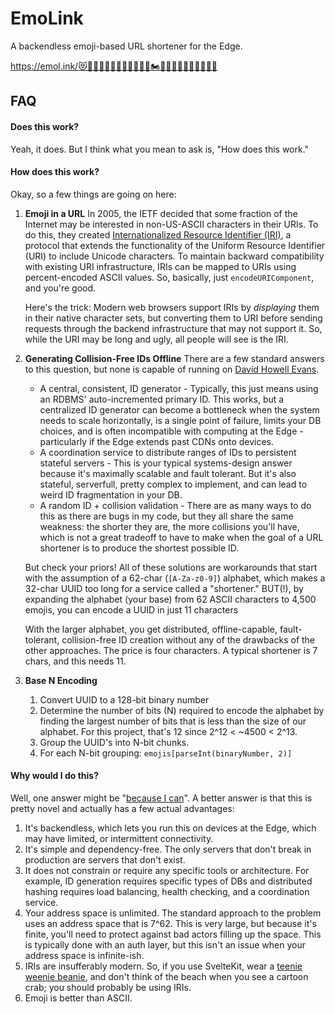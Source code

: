 # EmoLink

A backendless emoji-based URL shortener for the Edge.

https://emol.ink/😻👩🏿‍🤝‍👨🏾👃🏾🛴👩🏾‍🎨🏍️🤷🏻‍♀🧑🏻‍🎨🧹🚚✋🏽

## FAQ

#### Does this work?

Yeah, it does. But I think what you mean to ask is, "How does this work."

#### How does this work?

Okay, so a few things are going on here:

1. **Emoji in a URL**
   In 2005, the IETF decided that some fraction of the Internet may be interested in non-US-ASCII characters in their URIs. To do this, they created [Internationalized Resource Identifier (IRI)](https://www.ietf.org/rfc/rfc3987.txt), a protocol that extends the functionality of the Uniform Resource Identifier (URI) to include Unicode characters. To maintain backward compatibility with existing URI infrastructure, IRIs can be mapped to URIs using percent-encoded ASCII values. So, basically, just `encodeURIComponent`, and you're good.

   Here's the trick: Modern web browsers support IRIs by _displaying_ them in their native character sets, but converting them to URI before sending requests through the backend infrastructure that may not support it. So, while the URI may be long and ugly, all people will see is the IRI.

2. **Generating Collision-Free IDs Offline**
   There are a few standard answers to this question, but none is capable of running on [David Howell Evans](https://en.wikipedia.org/wiki/The_Edge).

   - A central, consistent, ID generator - Typically, this just means using an RDBMS' auto-incremented primary ID. This works, but a centralized ID generator can become a bottleneck when the system needs to scale horizontally, is a single point of failure, limits your DB choices, and is often incompatible with computing at the Edge - particularly if the Edge extends past CDNs onto devices.
   - A coordination service to distribute ranges of IDs to persistent stateful servers - This is your typical systems-design answer because it's maximally scalable and fault tolerant. But it's also stateful, serverfull, pretty complex to implement, and can lead to weird ID fragmentation in your DB.
   - A random ID + collision validation - There are as many ways to do this as there are bugs in my code, but they all share the same weakness: the shorter they are, the more collisions you'll have, which is not a great tradeoff to have to make when the goal of a URL shortener is to produce the shortest possible ID.

   But check your priors! All of these solutions are workarounds that start with the assumption of a 62-char (`[A-Za-z0-9]`) alphabet, which makes a 32-char UUID too long for a service called a "shortener." BUT(!), by expanding the alphabet (your base) from 62 ASCII characters to 4,500 emojis, you can encode a UUID in just 11 characters

   With the larger alphabet, you get distributed, offline-capable, fault-tolerant, collision-free ID creation without any of the drawbacks of the other approaches. The price is four characters. A typical shortener is 7 chars, and this needs 11.

3. **Base N Encoding**
   1. Convert UUID to a 128-bit binary number
   2. Determine the number of bits (N) required to encode the alphabet by finding the largest number of bits that is less than the size of our alphabet. For this project, that's 12 since 2^12 < ~4500 < 2^13.
   3. Group the UUID's into N-bit chunks.
   4. For each N-bit grouping: `emojis[parseInt(binaryNumber, 2)]`

#### Why would I do this?

Well, one answer might be "[because I can](https://en.wikipedia.org/wiki/George_Mallory#:~:text=Mallory%20is%20famously%20quoted%20as,famous%20three%20words%20in%20mountaineering%22.)". A better answer is that this is pretty novel and actually has a few actual advantages:

1. It's backendless, which lets you run this on devices at the Edge, which may have limited, or intermittent connectivity.
2. It's simple and dependency-free. The only servers that don't break in production are servers that don't exist.
3. It does not constrain or require any specific tools or architecture. For example, ID generation requires specific types of DBs and distributed hashing requires load balancing, health checking, and a coordination service.
4. Your address space is unlimited. The standard approach to the problem uses an address space that is 7^62. This is very large, but because it's finite, you'll need to protect against bad actors filling up the space. This is typically done with an auth layer, but this isn't an issue when your address space is infinite-ish.
5. IRIs are insufferably modern. So, if you use SvelteKit, wear a [teenie weenie beanie](https://youtu.be/9r5XVdKKcas), and don't think of the beach when you see a cartoon crab; you should probably be using IRIs.
6. Emoji is better than ASCII.
